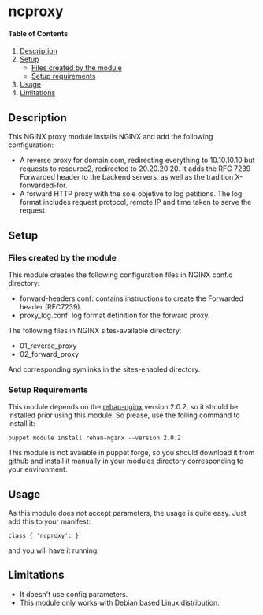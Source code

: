 
# ncproxy

#### Table of Contents

1. [Description](#description)
2. [Setup](#setup)
    * [Files created by the module](#Files-created-by-the-module)
    * [Setup requirements](#setup-requirements)
3. [Usage](#usage)
4. [Limitations](#limitations)

## Description

This NGINX proxy module installs NGINX and add the following configuration:

* A reverse proxy for domain.com, redirecting everything to 10.10.10.10 but requests to resource2, redirected to 20.20.20.20. It adds the RFC 7239 Forwarded header to the backend servers, as well as the tradition X-forwarded-for.
* A forward HTTP proxy with the sole objetive to log petitions. The log format includes request protocol, remote IP and time taken to serve the request.


## Setup

### Files created by the module

This module creates the following configuration files in NGINX conf.d directory:

* forward-headers.conf: contains instructions to create the Forwarded header (RFC7239).
* proxy_log.conf: log format definition for the forward proxy.

The following files in NGINX sites-available directory:

* 01_reverse_proxy
* 02_forward_proxy

And corresponding symlinks in the sites-enabled directory.

### Setup Requirements

This module depends on the [rehan-nginx](https://forge.puppet.com/rehan/nginx) version 2.0.2, so it should be installed prior using this module. So please, use the folling command to install it:

```puppet module install rehan-nginx --version 2.0.2```

This module is not avaiable in puppet forge, so you should download it from github and install it manually in your modules directory corresponding to your environment.

## Usage

As this module does not accept parameters, the usage is quite easy. Just add this to your manifest:

```class { 'ncproxy': }```

and you will have it running.

## Limitations

* It doesn't use config parameters.
* This module only works with Debian based Linux distribution.
